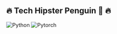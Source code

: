 ## 🔥 Tech Hipster Penguin 🐧 🔥

<!--
**HansDavidKim/HansDavidKim** is a ✨ _special_ ✨ repository because its `README.md` (this file) appears on your GitHub profile.

Here are some ideas to get you started:

- 🔭 I’m currently working on ...
- 🌱 I’m currently learning ...
- 👯 I’m looking to collaborate on ...
- 🤔 I’m looking for help with ...
- 💬 Ask me about ...
- 📫 How to reach me: ...
- 😄 Pronouns: ...
- ⚡ Fun fact: ...
-->
![Python](https://img.shields.io/badge/-Python-3776AB?logo=python&logoColor=white)
![Pytorch](https://img.shields.io/badge/-Pytorch-EE4C2C?logo=pytorch&logoColor=white)
